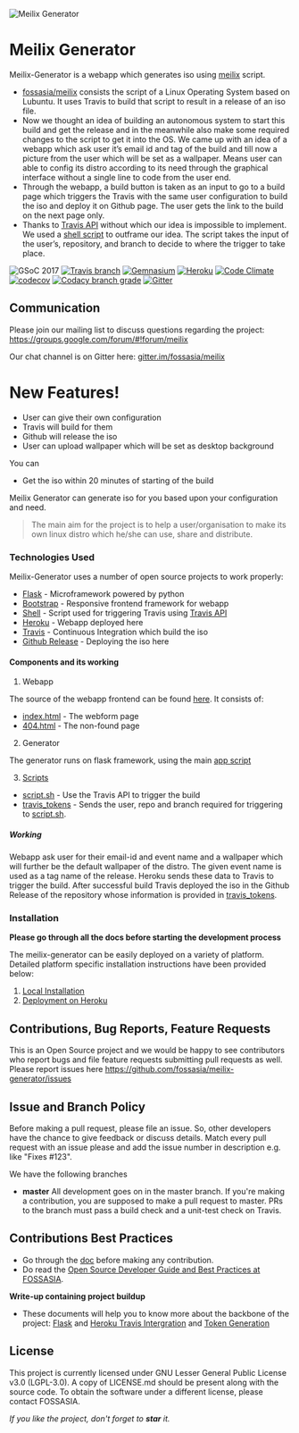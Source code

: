 ![Meilix Generator](https://preview.ibb.co/hjxP3Q/m_g.jpg)


# Meilix Generator

Meilix-Generator is a webapp which generates iso using [meilix](https://github.com/fossasia/meilix) script.

  - [fossasia/meilix](https://github.com/fossasia/meilix) consists the script of a Linux Operating System based on Lubuntu. It uses Travis to build that script to result in a release of an iso file.
  - Now we thought an idea of building an autonomous system to start this build and get the release and in the meanwhile also make some required changes to the script to get it into the OS. We came up with an idea of a webapp which ask user it’s email id and tag of the build and till now a picture from the user which will be set as a wallpaper. Means user can able to config its distro according to its need through the graphical interface without a single line to code from the user end.
  - Through the webapp, a build button is taken as an input to go to a build page which triggers the Travis with the same user configuration to build the iso and deploy it on Github page. The user gets the link to the build on the next page only.
  - Thanks to [Travis API](https://blog.travis-ci.com/2017-04-06-api-v3-is-here) without which our idea is impossible to implement. We used a [shell script](/docs/installation/my_token.md) to outframe our idea. The script takes the input of the user’s, repository, and branch to decide to where the trigger to take place.

![GSoC 2017](https://img.shields.io/badge/GSoC-2017-blue.svg) [![Travis branch](https://img.shields.io/travis/fossasia/meilix-generator/master.svg?style=flat-square)](https://travis-ci.org/fossasia/meilix-generator) [![Gemnasium](https://img.shields.io/gemnasium/fossasia/meilix-generator.svg?style=flat-square)](https://gemnasium.com/github.com/fossasia/meilix-generator) [![Heroku](https://heroku-badge.herokuapp.com/?app=meilix-generator)](https://meilix-generator.herokuapp.com/) [![Code Climate](https://codeclimate.com/github/fossasia/meilix-generator/badges/gpa.svg?branch=master)](https://codeclimate.com/github/fossasia/meilix-generator) [![codecov](https://codecov.io/gh/fossasia/meilix-generator/branch/master/graph/badge.svg)](https://codecov.io/gh/fossasia/meilix-generator) [![Codacy branch grade](https://img.shields.io/codacy/grade/2040e9769e0c446dbb400fc5a77d2dc2/master.svg?style=flat-square)](https://www.codacy.com/app/fossasia/meilix-generator) [![Gitter](https://badges.gitter.im/Join%20Chat.svg)](https://gitter.im/fossasia/meilix?utm_source=badge&utm_medium=badge&utm_campaign=pr-badge&utm_content=badge)

## Communication

Please join our mailing list to discuss questions regarding the project: https://groups.google.com/forum/#!forum/meilix

Our chat channel is on Gitter here: [gitter.im/fossasia/meilix](https://gitter.im/fossasia/meilix)

# New Features!

  - User can give their own configuration
  - Travis will build for them
  - Github will release the iso
  - User can upload wallpaper which will be set as desktop background


You can
  - Get the iso within 20 minutes of starting of the build

Meilix Generator can generate iso for you based upon your configuration and need.

> The main aim for the project is to help a user/organisation to make its own linux distro which he/she can use, share and distribute.

### Technologies Used

Meilix-Generator uses a number of open source projects to work properly:

* [Flask](http://flask.pocoo.org/) - Microframework powered by python
* [Bootstrap](http://getbootstrap.com/) - Responsive frontend framework for webapp
* [Shell](https://en.wikipedia.org/wiki/Unix_shell) - Script used for triggering Travis using [Travis API](https://docs.travis-ci.com/user/triggering-builds/)
* [Heroku](https://www.heroku.com/) - Webapp deployed here
* [Travis](travis-ci.org) - Continuous Integration which build the iso
* [Github Release](https://help.github.com/articles/creating-releases/) - Deploying the iso here

#### Components and its working

1. Webapp

The source of the webapp frontend can be found [here](/templates). It consists of:

- [index.html](/templates/index.html) - The webform page
- [404.html](/templates/404.html) - The non-found page

2. Generator

The generator runs on flask framework, using the main [app script](/app.py)

3. [Scripts](/docs/installation/my_token.md)

- [script.sh](/script.sh) - Use the Travis API to trigger the build
- [travis_tokens](/travis_tokens) - Sends the user, repo and branch required for triggering to [script.sh](/script.sh).

##### Working
Webapp ask user for their email-id and event name and a wallpaper which will further be the default wallpaper of the distro. The given event name is used as a tag name of the release.
Heroku sends these data to Travis to trigger the build. After successful build Travis deployed the iso in the Github Release of the repository whose information is provided in [travis_tokens](/travis_tokens).

### Installation

**Please go through all the docs before starting the development process**

The meilix-generator can be easily deployed on a variety of platform. Detailed platform specific installation instructions have been provided below:

1. [Local Installation](/docs/installation/local.md)
2. [Deployment on Heroku](/docs/installation/heroku.md)

## Contributions, Bug Reports, Feature Requests

This is an Open Source project and we would be happy to see contributors who report bugs and file feature requests submitting pull requests as well. Please report issues here https://github.com/fossasia/meilix-generator/issues

## Issue and Branch Policy

Before making a pull request, please file an issue. So, other developers have the chance to give feedback or discuss details. Match every pull request with an issue please and add the issue number in description e.g. like "Fixes #123".

We have the following branches
* **master**
    All development goes on in the master branch. If you're making a contribution, you are supposed to make a pull request to master. PRs to the branch must pass a build check and a unit-test check on Travis.

## Contributions Best Practices

* Go through the [doc](/.github/CONTRIBUTING.md) before making any contribution.
* Do read the [Open Source Developer Guide and Best Practices at FOSSASIA](https://blog.fossasia.org/open-source-developer-guide-and-best-practices-at-fossasia).

**Write-up containing project buildup**
* These documents will help you to know more about the backbone of the project: [Flask](https://docs.google.com/document/d/1TWsz0aP0vLwXwcTX1VC58lEYy5dM6xvxnAABEtzyUZY/edit?usp=sharing) and [Heroku Travis Intergration](https://docs.google.com/document/d/19xBAbjH04e_KlWwzGiDCDVAs4bLv-d-lcjKyr6bTRWE/edit?usp=sharing) and [Token Generation](https://docs.google.com/document/d/1agoZ3pSKjUfwSAJ3Yu0m-P08M4ERPIjiwSOSU3bubG0/edit?usp=sharing)


## License

This project is currently licensed under GNU Lesser General Public License v3.0 (LGPL-3.0). A copy of LICENSE.md should be present along with the source code. To obtain the software under a different license, please contact FOSSASIA.

*If you like the project, don't forget to **star** it.*
